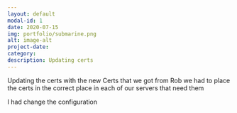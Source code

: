```yaml
---
layout: default
modal-id: 1
date: 2020-07-15
img: portfolio/submarine.png
alt: image-alt
project-date: 
category:
description: Updating certs 
---
```


Updating the certs with the new Certs that we got from Rob 
we had to place the certs in the correct place in each of our servers that need them

I had change the configuration